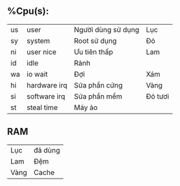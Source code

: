## %Cpu(s):
  
|     |              |                    |         |
| --- | ------------ | ------------------ | ------- |
| us  | user         | Người dùng sử dụng | Lục     |
| sy  | system       | Root sử dụng       | Đỏ      |
| ni  | user nice    | Ưu tiên thấp       | Lam     |
| id  | idle         | Rảnh               |
| wa  | io wait      | Đợi                | Xám     |
| hi  | hardware irq | Sửa phần cứng      | Vàng    |
| si  | software irq | Sửa phần mềm       | Đỏ tươi |
| st  | steal time   | Máy ảo             |

## RAM
|      |         |
| ---- | ------- |
| Lục  | đã dùng |
| Lam  | Đệm     |
| Vàng | Cache   |
